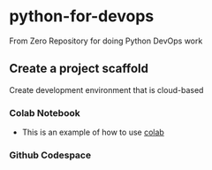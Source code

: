 # python-for-devops
From Zero Repository for doing  Python DevOps work

## Create a project scaffold
Create development environment that is cloud-based
### Colab Notebook
* This is an example of how to use [colab](https://github.com/chavitdew/python-for-devops-mar2025/blob/85f690f30ee857d321e33d7cb20a3a920145fc4f/getting_started_python.ipynb)
### Github Codespace
